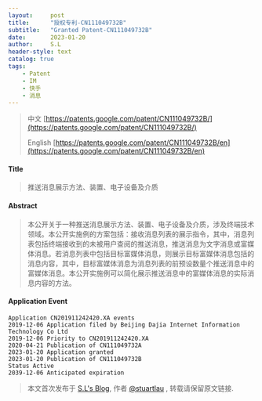 ```yaml
---
layout:     post
title:      "授权专利-CN111049732B"
subtitle:   "Granted Patent-CN111049732B"
date:       2023-01-20
author:     S.L
header-style: text
catalog: true
tags:
    - Patent
    - IM
    - 快手
    - 消息
---
```

> 中文 [https://patents.google.com/patent/CN111049732B/](https://patents.google.com/patent/CN111049732B/)
>
> English [https://patents.google.com/patent/CN111049732B/en](https://patents.google.com/patent/CN111049732B/en)

#### Title
> 推送消息展示方法、装置、电子设备及介质










#### Abstract
> 本公开关于一种推送消息展示方法、装置、电子设备及介质，涉及终端技术领域。本公开实施例的方案包括：接收消息列表的展示指令，其中，消息列表包括终端接收到的未被用户查阅的推送消息，推送消息为文字消息或富媒体消息。若消息列表中包括目标富媒体消息，则展示目标富媒体消息包括的消息内容，其中，目标富媒体消息为消息列表的前预设数量个推送消息中的富媒体消息。本公开实施例可以简化展示推送消息中的富媒体消息的实际消息内容的方法。










#### Application Event
```
Application CN201911242420.XA events 
2019-12-06 Application filed by Beijing Dajia Internet Information Technology Co Ltd
2019-12-06 Priority to CN201911242420.XA
2020-04-21 Publication of CN111049732A
2023-01-20 Application granted
2023-01-20 Publication of CN111049732B
Status Active
2039-12-06 Anticipated expiration
```
> 本文首次发布于 [S.L's Blog](https://liushuo.me), 作者 [@stuartlau](http://github.com/stuartlau) ,
转载请保留原文链接.
